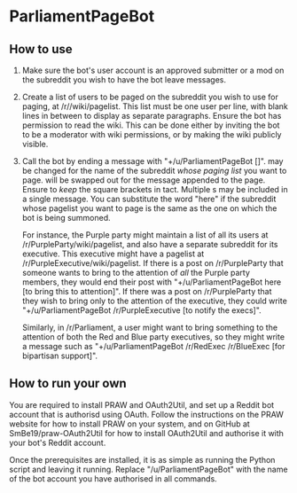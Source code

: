 # ParliamentPageBot

## How to use

1. Make sure the bot's user account is an approved submitter or a mod on the subreddit you wish to have the bot leave messages.

2. Create a list of users to be paged on the subreddit you wish to use for paging, at /r/<subreddit>/wiki/pagelist. This list must be one user per line, with blank lines in between to display as separate paragraphs. Ensure the bot has permission to read the wiki. This can be done either by inviting the bot to be a moderator with wiki permissions, or by making the wiki publicly visible.

3. Call the bot by ending a message with "+/u/ParliamentPageBot <subreddit> [<message>]". <subreddit> may be changed for the name of the subreddit *whose paging list* you want to page. <message> will be swapped out for the message appended to the page. Ensure to *keep* the square brackets in tact. Multiple <subreddit>s may be included in a single message. You can substitute the word "here" if the subreddit whose pagelist you want to page is the same as the one on which the bot is being
   summoned.

   For instance, the Purple party might maintain a list of all its users at /r/PurpleParty/wiki/pagelist, and also have a separate subreddit for its executive. This executive might have a pagelist at /r/PurpleExecutive/wiki/pagelist. If there is a post on /r/PurpleParty that someone wants to bring to the attention of *all* the Purple party members, they would end their post with "+/u/ParliamentPageBot here [to bring this to attention]". If there was a post on /r/PurpleParty
   that they wish to bring only to the attention of the executive, they could write "+/u/ParliamentPageBot /r/PurpleExecutive [to notify the execs]".

   Similarly, in /r/Parliament, a user might want to bring something to the attention of both the Red and Blue party executives, so they might write a message such as "+/u/ParliamentPageBot /r/RedExec /r/BlueExec [for bipartisan support]".

## How to run your own

You are required to install PRAW and OAuth2Util, and set up a Reddit bot account that is authorisd using OAuth. Follow the instructions on the PRAW website for how to install PRAW on your system, and on GitHub at SmBe19/praw-OAuth2Util for how to install OAuth2Util and authorise it with your bot's Reddit account.

Once the prerequisites are installed, it is as simple as running the Python script and leaving it running. Replace "/u/ParliamentPageBot" with the name of the bot account you have authorised in all commands.
